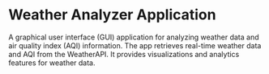 # Weather Analyzer Application
A graphical user interface (GUI) application for analyzing weather data and air quality index (AQI) information. The app retrieves real-time weather data and AQI from the WeatherAPI. It provides visualizations and analytics features for weather data.